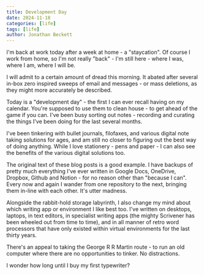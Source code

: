 ```yaml
---
title: Development Day
date: 2024-11-18
categories: [life]
tags: [life]
author: Jonathan Beckett
---
```


I'm back at work today after a week at home - a "staycation". Of course I work from home, so I'm not really "back" - I'm still here - where I was, where I am, where I will be.

I will admit to a certain amount of dread this morning. It abated after several in-box zero inspired sweeps of email and messages - or mass deletions, as they might more accurately be described.

Today is a "development day" - the first I can ever recall having on my calendar. You're supposed to use them to clean house - to get ahead of the game if you can. I've been busy sorting out notes - recording and curating the things I've been doing for the last several months.

I've been tinkering with bullet journals, filofaxes, and various digital note taking solutions for ages, and am still no closer to figuring out the best way of doing anything. While I love stationery - pens and paper - I can also see the benefits of the various digital solutions too.

The original text of these blog posts is a good example. I have backups of pretty much everything I've ever written in Google Docs, OneDrive, Dropbox, Github and Notion - for no reason other than "because I can". Every now and again I wander from one repository to the next, bringing them in-line with each other. It's utter madness.

Alongside the rabbit-hold storage labyrinth, I also change my mind about which writing app or environment I like best too. I've written on desktops, laptops, in text editors, in specialist writing apps (the mighty Scrivener has been wheeled out from time to time), and in all manner of retro word processors that have only existed within virtual environments for the last thirty years.

There's an appeal to taking the George R R Martin route - to run an old computer where there are no opportunities to tinker. No distractions.

I wonder how long until I buy my first typewriter?
